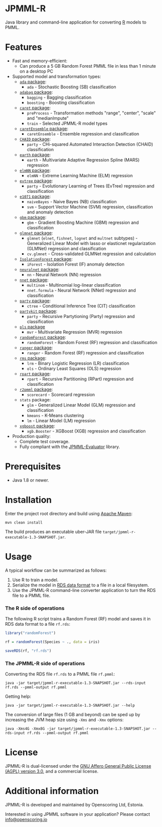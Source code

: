 JPMML-R
=======

Java library and command-line application for converting [R](https://www.r-project.org/) models to PMML.

# Features #

* Fast and memory-efficient:
  * Can produce a 5 GB Random Forest PMML file in less than 1 minute on a desktop PC
* Supported model and transformation types:
  * [`ada` package](https://cran.r-project.org/package=ada):
    * `ada` - Stochastic Boosting (SB) classification
  * [`adabag` package](https://cran.r-project.org/package=adabag):
    * `bagging` - Bagging classification
    * `boosting` - Boosting classification
  * [`caret` package](https://cran.r-project.org/package=caret):
    * `preProcess` - Transformation methods "range", "center", "scale" and "medianImpute"
    * `train` - Selected JPMML-R model types
  * [`caretEnsemble` package](https://cran.r-project.org/package=caretEnsemble):
    * `caretEnsemble` - Ensemble regression and classification
  * [`CHAID` package](https://r-forge.r-project.org/R/?group_id=343):
    * `party` - CHi-squared Automated Interaction Detection (CHAID) classification
  * [`earth` package](https://cran.r-project.org/package=earth):
    * `earth` - Multivariate Adaptive Regression Spline (MARS) regression
  * [`elmNN` package](https://cran.r-project.org/package=elmNN):
    * `elmNN` - Extreme Learning Machine (ELM) regression
  * [`evtree` package](https://cran.r-project.org/package=evtree):
    * `party` - Evolutionary Learning of Trees (EvTree) regression and classification
  * [`e1071` package](https://cran.r-project.org/package=e1071):
    * `naiveBayes` - Naive Bayes (NB) classification
    * `svm` - Support Vector Machine (SVM) regression, classification and anomaly detection
  * [`gbm` package](https://cran.r-project.org/package=gbm):
    * `gbm` - Gradient Boosting Machine (GBM) regression and classification
  * [`glmnet` package](https://cran.r-project.org/package=glmnet):
    * `glmnet` (`elnet`, `fishnet`, `lognet` and `multnet` subtypes) - Generalized Linear Model with lasso or elasticnet regularization (GLMNet) regression and classification
    * `cv.glmnet` - Cross-validated GLMNet regression and calculation
  * [`IsolationForest` package](https://r-forge.r-project.org/R/?group_id=479):
    * `iForest` - Isolation Forest (IF) anomaly detection
  * [`neuralnet` package](https://cran.r-project.org/package=neuralnet):
    * `nn` - Neural Network (NN) regression
  * [`nnet` package](https://cran.r-project.org/package=nnet):
    * `multinom` - Multinomial log-linear classification
    * `nnet.formula` - Neural Network (NNet) regression and classification
  * [`party` package](https://cran.r-project.org/package=party):
    * `ctree` - Conditional Inference Tree (CIT) classification
  * [`partykit` package](https://cran.r-project.org/package=partykit):
    * `party` - Recursive Partytioning (Party) regression and classification
  * [`pls` package](https://cran.r-project.org/package=pls)
    * `mvr` - Multivariate Regression (MVR) regression
  * [`randomForest` package](https://cran.r-project.org/package=randomForest):
    * `randomForest` - Random Forest (RF) regression and classification
  * [`ranger` package](https://cran.r-project.org/package=ranger):
    * `ranger` - Random Forest (RF) regression and classification
  * [`rms` package](https://cran.r-project.org/package=rms):
    * `lrm` - Binary Logistic Regression (LR) classification
    * `ols` - Ordinary Least Squares (OLS) regression
  * [`rpart` package](https://cran.r-project.org/package=rpart):
    * `rpart` - Recursive Partitioning (RPart) regression and classification
  * [`r2pmml` package](https://github.com/jpmml/r2pmml):
    * `scorecard` - Scorecard regression
  * `stats` package:
    * `glm` - Generalized Linear Model (GLM) regression and classification
    * `kmeans` - K-Means clustering
    * `lm` - Linear Model (LM) regression
  * [`xgboost` package](https://cran.r-project.org/package=xgboost):
    * `xgb.Booster` - XGBoost (XGB) regression and classification
* Production quality:
  * Complete test coverage.
  * Fully compliant with the [JPMML-Evaluator](https://github.com/jpmml/jpmml-evaluator) library.

# Prerequisites #

* Java 1.8 or newer.

# Installation #

Enter the project root directory and build using [Apache Maven](https://maven.apache.org/):
```
mvn clean install
```

The build produces an executable uber-JAR file `target/jpmml-r-executable-1.3-SNAPSHOT.jar`.

# Usage #

A typical workflow can be summarized as follows:

1. Use R to train a model.
2. Serialize the model in [RDS data format](https://stat.ethz.ch/R-manual/R-devel/library/base/html/readRDS.html) to a file in a local filesystem.
3. Use the JPMML-R command-line converter application to turn the RDS file to a PMML file.

### The R side of operations

The following R script trains a Random Forest (RF) model and saves it in RDS data format to a file `rf.rds`:
```R
library("randomForest")

rf = randomForest(Species ~ ., data = iris)

saveRDS(rf, "rf.rds")
```

### The JPMML-R side of operations

Converting the RDS file `rf.rds` to a PMML file `rf.pmml`:
```
java -jar target/jpmml-r-executable-1.3-SNAPSHOT.jar --rds-input rf.rds --pmml-output rf.pmml
```

Getting help:
```
java -jar target/jpmml-r-executable-1.3-SNAPSHOT.jar --help
```

The conversion of large files (1 GB and beyond) can be sped up by increasing the JVM heap size using `-Xms` and `-Xmx` options:
```
java -Xms4G -Xmx8G -jar target/jpmml-r-executable-1.3-SNAPSHOT.jar --rds-input rf.rds --pmml-output rf.pmml
```

# License #

JPMML-R is dual-licensed under the [GNU Affero General Public License (AGPL) version 3.0](https://www.gnu.org/licenses/agpl-3.0.html), and a commercial license.

# Additional information #

JPMML-R is developed and maintained by Openscoring Ltd, Estonia.

Interested in using JPMML software in your application? Please contact [info@openscoring.io](mailto:info@openscoring.io)
